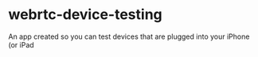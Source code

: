 # webrtc-device-testing
An app created so you can test devices that are plugged into your iPhone (or iPad
